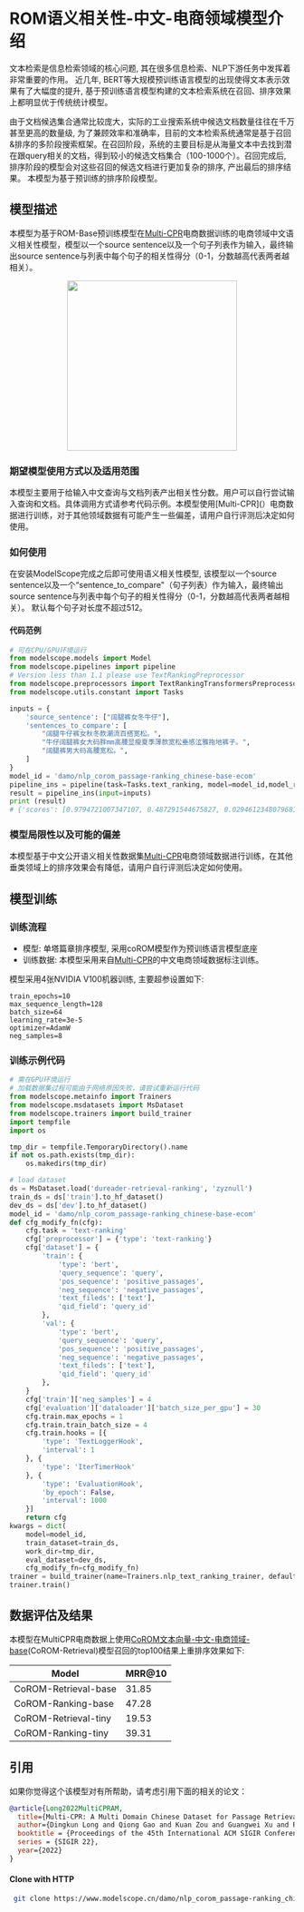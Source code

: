 
# ROM语义相关性-中文-电商领域模型介绍

文本检索是信息检索领域的核心问题, 其在很多信息检索、NLP下游任务中发挥着非常重要的作用。 近几年, BERT等大规模预训练语言模型的出现使得文本表示效果有了大幅度的提升, 基于预训练语言模型构建的文本检索系统在召回、排序效果上都明显优于传统统计模型。

由于文档候选集合通常比较庞大，实际的工业搜索系统中候选文档数量往往在千万甚至更高的数量级, 为了兼顾效率和准确率，目前的文本检索系统通常是基于召回&排序的多阶段搜索框架。在召回阶段，系统的主要目标是从海量文本中去找到潜在跟query相关的文档，得到较小的候选文档集合（100-1000个）。召回完成后, 排序阶段的模型会对这些召回的候选文档进行更加复杂的排序, 产出最后的排序结果。 本模型为基于预训练的排序阶段模型。


## 模型描述

本模型为基于ROM-Base预训练模型在[Multi-CPR](https://github.com/Alibaba-NLP/Multi-CPR)电商数据训练的电商领域中文语义相关性模型，模型以一个source sentence以及一个句子列表作为输入，最终输出source sentence与列表中每个句子的相关性得分（0-1，分数越高代表两者越相关）。


<div align=center><img height="300" src="./resource/reranker.png" /></div>

### 期望模型使用方式以及适用范围
本模型主要用于给输入中文查询与文档列表产出相关性分数。用户可以自行尝试输入查询和文档。具体调用方式请参考代码示例。本模型使用[Multi-CPR](）电商数据进行训练，对于其他领域数据有可能产生一些偏差，请用户自行评测后决定如何使用。

### 如何使用
在安装ModelScope完成之后即可使用语义相关性模型, 该模型以一个source sentence以及一个“sentence_to_compare"（句子列表）作为输入，最终输出source sentence与列表中每个句子的相关性得分（0-1，分数越高代表两者越相关）。 默认每个句子对长度不超过512。

#### 代码范例

```python
# 可在CPU/GPU环境运行
from modelscope.models import Model
from modelscope.pipelines import pipeline
# Version less than 1.1 please use TextRankingPreprocessor
from modelscope.preprocessors import TextRankingTransformersPreprocessor
from modelscope.utils.constant import Tasks

inputs = {
    'source_sentence': ["阔腿裤女冬牛仔"],
    'sentences_to_compare': [
        "阔腿牛仔裤女秋冬款潮流百搭宽松。",
        "牛仔阔腿裤女大码胖mm高腰显瘦夏季薄款宽松垂感泫雅拖地裤子。",
        "阔腿裤男大码高腰宽松。",
    ]
}
model_id = 'damo/nlp_corom_passage-ranking_chinese-base-ecom'
pipeline_ins = pipeline(task=Tasks.text_ranking, model=model_id,model_revision='v1.1.0')
result = pipeline_ins(input=inputs)
print (result)
# {'scores': [0.9794721007347107, 0.487291544675827, 0.02946123480796814]}
```

### 模型局限性以及可能的偏差
本模型基于中文公开语义相关性数据集[Multi-CPR](https://github.com/Alibaba-NLP/Multi-CPR)电商领域数据进行训练，在其他垂类领域上的排序效果会有降低，请用户自行评测后决定如何使用。

## 模型训练

### 训练流程
- 模型: 单塔篇章排序模型, 采用coROM模型作为预训练语言模型底座
- 训练数据: 本模型采用来自[Multi-CPR](https://github.com/Alibaba-NLP/Multi-CPR)的中文电商领域数据标注训练。

模型采用4张NVIDIA V100机器训练, 主要超参设置如下: 
```
train_epochs=10
max_sequence_length=128                                                                                                                                                      
batch_size=64
learning_rate=3e-5
optimizer=AdamW                                                                                                                                                              
neg_samples=8
```
### 训练示例代码

```python
# 需在GPU环境运行
# 加载数据集过程可能由于网络原因失败，请尝试重新运行代码
from modelscope.metainfo import Trainers                                                                                                                                                              
from modelscope.msdatasets import MsDataset
from modelscope.trainers import build_trainer
import tempfile
import os

tmp_dir = tempfile.TemporaryDirectory().name
if not os.path.exists(tmp_dir):
    os.makedirs(tmp_dir)

# load dataset
ds = MsDataset.load('dureader-retrieval-ranking', 'zyznull')
train_ds = ds['train'].to_hf_dataset()
dev_ds = ds['dev'].to_hf_dataset()
model_id = 'damo/nlp_corom_passage-ranking_chinese-base-ecom'
def cfg_modify_fn(cfg):
    cfg.task = 'text-ranking'
    cfg['preprocessor'] = {'type': 'text-ranking'}
    cfg['dataset'] = {
        'train': {
            'type': 'bert',
            'query_sequence': 'query',
            'pos_sequence': 'positive_passages',
            'neg_sequence': 'negative_passages',
            'text_fileds': ['text'],
            'qid_field': 'query_id'
        },
        'val': {
            'type': 'bert',
            'query_sequence': 'query',
            'pos_sequence': 'positive_passages',
            'neg_sequence': 'negative_passages',
            'text_fileds': ['text'],
            'qid_field': 'query_id'
        },
    }
    cfg['train']['neg_samples'] = 4
    cfg['evaluation']['dataloader']['batch_size_per_gpu'] = 30
    cfg.train.max_epochs = 1
    cfg.train.train_batch_size = 4
    cfg.train.hooks = [{
        'type': 'TextLoggerHook',
        'interval': 1
    }, {
        'type': 'IterTimerHook'
    }, {
        'type': 'EvaluationHook',
        'by_epoch': False,
        'interval': 1000
    }]
    return cfg 
kwargs = dict(
    model=model_id,
    train_dataset=train_ds,
    work_dir=tmp_dir,
    eval_dataset=dev_ds,
    cfg_modify_fn=cfg_modify_fn)
trainer = build_trainer(name=Trainers.nlp_text_ranking_trainer, default_args=kwargs)
trainer.train()
```

## 数据评估及结果
本模型在MultiCPR电商数据上使用[CoROM文本向量-中文-电商领域-base](https://modelscope.cn/models/damo/nlp_corom_sentence-embedding_chinese-base-ecom/summary)(CoROM-Retrieval)模型召回的top100结果上重排序效果如下:

| Model      | MRR@10 |
|------------|--------|
| CoROM-Retrieval-base      |  31.85  |
| CoROM-Ranking-base        |  47.28  |
| CoROM-Retrieval-tiny      |  19.53  |
| CoROM-Ranking-tiny        |  39.31  |

## 引用
如果你觉得这个该模型对有所帮助，请考虑引用下面的相关的论文：

```BibTeX
@article{Long2022MultiCPRAM,
  title={Multi-CPR: A Multi Domain Chinese Dataset for Passage Retrieval},
  author={Dingkun Long and Qiong Gao and Kuan Zou and Guangwei Xu and Pengjun Xie and Rui Guo and Jianfeng Xu and Guanjun Jiang and Luxi Xing and P. Yang},
  booktitle = {Proceedings of the 45th International ACM SIGIR Conference on Research and Development in Information Retrieval},
  series = {SIGIR 22},
  year={2022}
}
```
#### Clone with HTTP
```bash
 git clone https://www.modelscope.cn/damo/nlp_corom_passage-ranking_chinese-base-ecom.git
```
